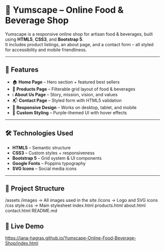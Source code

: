 # 🍇 Yumscape – Online Food & Beverage Shop

Yumscape is a responsive online shop for artisan food & beverages, built using **HTML5**, **CSS3**, and **Bootstrap 5**.  
It includes product listings, an about page, and a contact form – all styled for accessibility and mobile friendliness.

---

## 📌 Features
- 🏠 **Home Page** – Hero section + featured best sellers  
- 🛒 **Products Page** – Filterable grid layout of food & beverages  
- ℹ️ **About Us Page** – Story, mission, vision, and values  
- 📬 **Contact Page** – Styled form with HTML5 validation  
- 📱 **Responsive Design** – Works on desktop, tablet, and mobile  
- 🎨 **Custom Styling** – Purple-themed UI with hover effects  

---

## 🛠 Technologies Used
- **HTML5** – Semantic structure  
- **CSS3** – Custom styles + responsiveness  
- **Bootstrap 5** – Grid system & UI components  
- **Google Fonts** – Poppins typography  
- **SVG Icons** – Social media icons  

---

## 📂 Project Structure
/assets
  /images    -> All images used in the site
  /icons     -> Logo and SVG icons
/css
  style.css  -> Main stylesheet
index.html
products.html
about.html
contact.html
README.md

## 🚀 Live Demo
https://jana-hagras.github.io/Yumscape-Online-Food-Beverage-Shop/index.html